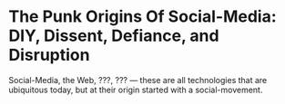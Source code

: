 # The Punk Origins Of Social-Media: DIY, Dissent, Defiance, and Disruption

Social-Media, the Web, ???, ??? — these are all technologies that are ubiquitous today, but at their origin started with a social-movement.
